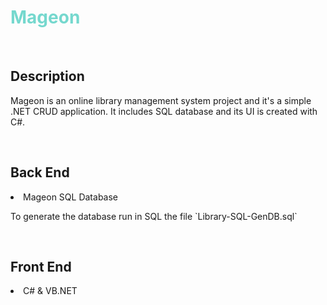 <h1 style="color: #75d8ce;">Mageon</h1>
<br>

<h2>Description</h2>
<p>Mageon is an online library management system project and it's a simple .NET CRUD application. It includes SQL database and its UI is created with C#.</p>
<br>

<h2>Back End</h2>
<li>Mageon SQL Database</li>
<p>To generate the database run in SQL the file `Library-SQL-GenDB.sql` </p>

<br>
<h2>Front End</h2>
<li>C# & VB.NET </li>
